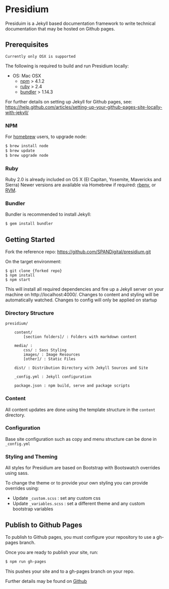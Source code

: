 # Presidium

Presiduim is a Jekyll based documentation framework to write technical documentation that may be hosted on Github pages.

## Prerequisites
`Currently only OSX is supported`

The following is required to build and run Presidium locally:

- OS: Mac OSX 
    - [npm](http://www.npmjs.com) > 4.1.2
    - [ruby](https://www.ruby-lang.org/en/documentation/installation/) > 2.4
    - [bundler](http://bundler.io/) > 1.14.3

For further details on setting up Jekyll for Github pages, see: https://help.github.com/articles/setting-up-your-github-pages-site-locally-with-jekyll/

### NPM

For [homebrew](http://brew.sh/) users, to upgrade node:

```sh
$ brew install node
$ brew update
$ brew upgrade node
```

### Ruby

Ruby 2.0 is already included on OS X (El Capitan, Yosemite, Mavericks and Sierra)
Newer versions are available via Homebrew if required: [rbenv](https://github.com/rbenv/rbenv#readme), or [RVM](http://rvm.io/).

### Bundler
Bundler is recommended to install Jekyll:
```sh
$ gem install bundler
```

## Getting Started

Fork the reference repo: https://github.com/SPANDigital/presidium.git

On the target environment:
```
$ git clone {forked repo}
$ npm install
$ npm start
```

This will install all required dependencies and fire up a Jekyll server on your machine on http://localhost:4000/. 
Changes to content and styling will be automatically watched. Changes to config will only be applied on startup

### Directory Structure

```
presidium/

    content/
        [section folders]/ : Folders with markdown content

    media/ : 
        css/ : Sass Styling
        images/ : Image Resources
        [other]/ : Static Files
    
    dist/ : Distribution Directory with Jekyll Sources and Site
        
    _config.yml : Jekyll configuration
    
    package.json : npm build, serve and package scripts        
```

### Content
All content updates are done using the template structure in the `content` directory.

### Configuration
Base site configuration such as copy and menu structure can be done in `_config.yml`

### Styling and Theming
All styles for Presidium are based on Bootstrap with Bootswatch overrides using sass.

To change the theme or to provide your own styling you can provide overrides using:
 - Update `_custom.scss` : set any custom css
 - Update `_variables.scss` : set a different theme and any custom bootstrap variables

## Publish to Github Pages

To publish to Github pages, you must configure your repository to use a gh-pages branch. 

Once you are ready to publish your site, run:
```sh
$ npm run gh-pages
```

This pushes your site and to a gh-pages branch on your repo.

Further details may be found on [Github](https://help.github.com/articles/about-github-pages-and-jekyll/)
